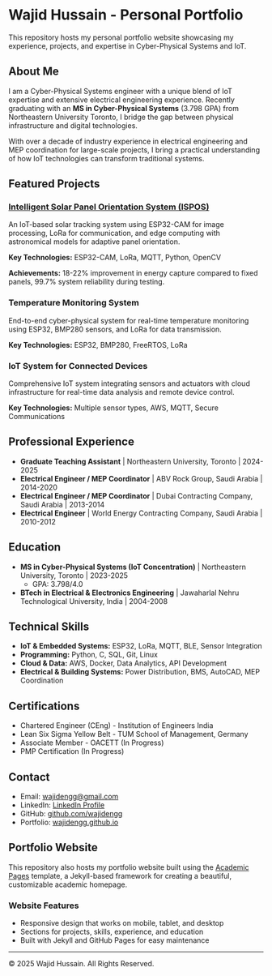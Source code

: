 # Wajid Hussain - Personal Portfolio

This repository hosts my personal portfolio website showcasing my experience, projects, and expertise in Cyber-Physical Systems and IoT.

## About Me

I am a Cyber-Physical Systems engineer with a unique blend of IoT expertise and extensive electrical engineering experience. Recently graduating with an **MS in Cyber-Physical Systems** (3.798 GPA) from Northeastern University Toronto, I bridge the gap between physical infrastructure and digital technologies.

With over a decade of industry experience in electrical engineering and MEP coordination for large-scale projects, I bring a practical understanding of how IoT technologies can transform traditional systems.

## Featured Projects

### [Intelligent Solar Panel Orientation System (ISPOS)](https://github.com/wajidengg/ispos)

An IoT-based solar tracking system using ESP32-CAM for image processing, LoRa for communication, and edge computing with astronomical models for adaptive panel orientation.

**Key Technologies:** ESP32-CAM, LoRa, MQTT, Python, OpenCV

**Achievements:** 18-22% improvement in energy capture compared to fixed panels, 99.7% system reliability during testing.

### Temperature Monitoring System

End-to-end cyber-physical system for real-time temperature monitoring using ESP32, BMP280 sensors, and LoRa for data transmission.

**Key Technologies:** ESP32, BMP280, FreeRTOS, LoRa

### IoT System for Connected Devices

Comprehensive IoT system integrating sensors and actuators with cloud infrastructure for real-time data analysis and remote device control.

**Key Technologies:** Multiple sensor types, AWS, MQTT, Secure Communications

## Professional Experience

- **Graduate Teaching Assistant** | Northeastern University, Toronto | 2024-2025
- **Electrical Engineer / MEP Coordinator** | ABV Rock Group, Saudi Arabia | 2014-2020
- **Electrical Engineer / MEP Coordinator** | Dubai Contracting Company, Saudi Arabia | 2013-2014
- **Electrical Engineer** | World Energy Contracting Company, Saudi Arabia | 2010-2012

## Education

- **MS in Cyber-Physical Systems (IoT Concentration)** | Northeastern University, Toronto | 2023-2025
  - GPA: 3.798/4.0
- **BTech in Electrical & Electronics Engineering** | Jawaharlal Nehru Technological University, India | 2004-2008

## Technical Skills

- **IoT & Embedded Systems:** ESP32, LoRa, MQTT, BLE, Sensor Integration
- **Programming:** Python, C, SQL, Git, Linux
- **Cloud & Data:** AWS, Docker, Data Analytics, API Development
- **Electrical & Building Systems:** Power Distribution, BMS, AutoCAD, MEP Coordination

## Certifications

- Chartered Engineer (CEng) - Institution of Engineers India
- Lean Six Sigma Yellow Belt - TUM School of Management, Germany
- Associate Member - OACETT (In Progress)
- PMP Certification (In Progress)

## Contact

- Email: [wajidengg@gmail.com](mailto:wajidengg@gmail.com)
- LinkedIn: [LinkedIn Profile](https://www.linkedin.com/in/whussain/)
- GitHub: [github.com/wajidengg](https://github.com/wajidengg)
- Portfolio: [wajidengg.github.io](https://wajidengg.github.io)

## Portfolio Website

This repository also hosts my portfolio website built using the [Academic Pages](https://github.com/academicpages/academicpages.github.io) template, a Jekyll-based framework for creating a beautiful, customizable academic homepage.

### Website Features

- Responsive design that works on mobile, tablet, and desktop
- Sections for projects, skills, experience, and education
- Built with Jekyll and GitHub Pages for easy maintenance

---

© 2025 Wajid Hussain. All Rights Reserved.